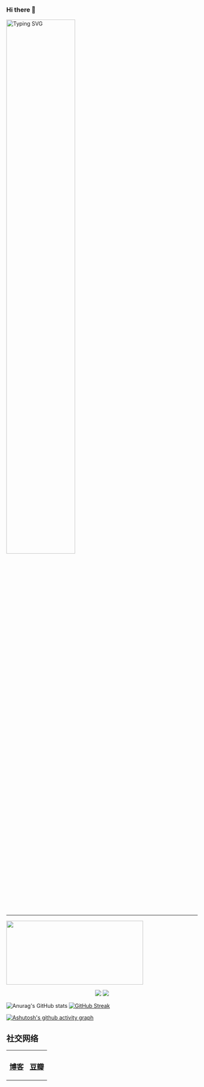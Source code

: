### Hi there 👋

<!--
**sxlz-jack/sxlz-jack** is a ✨ _special_ ✨ repository because its `README.md` (this file) appears on your GitHub profile.

-->

<a href="https://git.io/typing-svg"><img alt="Typing SVG" height="60%" src="https://readme-typing-svg.herokuapp.com?font=Fira+Code&amp;size=31&amp;duration=3000&amp;pause=500&amp;color=298EBB&amp;center=%E7%9C%9F%E5%AE%9E%E7%9A%84&amp;vCenter=%E9%94%99%E8%AF%AF%E7%9A%84&amp;width=478&amp;height=60&amp;lines=%E8%BF%99%E4%B8%AA%E9%9A%90%E8%97%8F%E7%9A%84%E8%8F%9C%E9%B8%A1%E8%A2%AB%E4%BD%A0%E5%8F%91%E7%8E%B0%E4%BA%86;console.log%EF%BC%88%22welcome%22%EF%BC%89" width="60%"/></a>

---
<img height="168" src="https://www.sxlz.club/wp-content/themes/sakura-3.x/manifest/forin/programmer-programming.gif" width="360"/></img>

<p align="center">
<a title="websize" target="_blank" href="https://www.sxlz.club/"><img src="https://www.sxlz.club/wp-content/themes/sakura-3.x/manifest/forin/8CAAE0.svg" ></a>
<a title="github" target="_blank" href="https://github.com/sxlz-jack"><img src="https://img.shields.io/badge/dynamic/json?label=GitHub&suffix=%20followers&query=%24.data.totalSubs&url=https%3A%2F%2Fapi.spencerwoo.com%2Fsubstats%2F%3Fsource%3Dgithub%26queryKey%3DAchuan-2&labelColor=282c34&color=353940&logo=github&longCache=true" ></a>
</p>

![Anurag's GitHub stats](https://github-readme-stats.vercel.app/api?username=sxlz-jack&show_icons=true&theme=algolia)
[![GitHub Streak](https://github-readme-streak-stats.herokuapp.com/?user=sxlz-jack&theme=algolia)](https://git.io/streak-stats)

[![Ashutosh's github activity graph](https://activity-graph.herokuapp.com/graph?username=sxlz-jack&theme=react-dark)](https://github.com/ashutosh00710/github-readme-activity-graph)


## 社交网络

<table>
<tbody>
   <tr>
       <td  valign="top" width="50%">

### <a href="https://sxlz-jack.github.io/" target="_blank">博客</a>

<!-- START_SECTION:blog -->

<!-- END_SECTION:blog -->
</td>
       <td  valign="top" width="50%">

###  <a href="https://www.douban.com/people/wxq888/" target="_blank">豆瓣</a>

<!-- START_SECTION:douban -->

<!-- END_SECTION:douban -->
</td>
        </tr>
</tbody>
</table>
